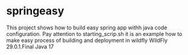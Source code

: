 # springeasy
This project shows how to build easy spring app withh java code configuration.
Pay attention to starting_scrip.sh it is an example how to make easy process of building and deployment in wildfly
WildFly 29.0.1.Final
Java 17
